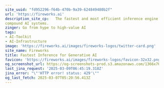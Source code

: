 ```yaml
---
site_uuid: "fd952296-f64b-470b-9a39-624849480b2f"
url: 'https://fireworks.ai'
description_site_cp:   The fastest and most efficient inference engine to build production-ready,
compound AI systems.
zinger: Go from hype to high-value AI
tags:
- AI-Toolkit
- AI-Infrastructure
image: 'https://fireworks.ai/images/fireworks-logos/twitter-card.png'
site_name: Fireworks
title: Fastest Inference for Generative AI
favicon: 'https://fireworks.ai/images/fireworks-logos/favicon-32x32.png'
og_screenshot_url: https://og-screenshots-prod.s3.amazonaws.com/1366x768/80/false/07f61fe6dbcefc724aca7701d58868cd80c2c926fa33a35bff393838c6c7d262.jpeg
last_jina_request: '2025-03-09T06:45:19.318Z'
jina_error: "\"'HTTP error! status: 429'\""
og_last_fetch: 2025-03-07T05:20:56.413Z
---
```


